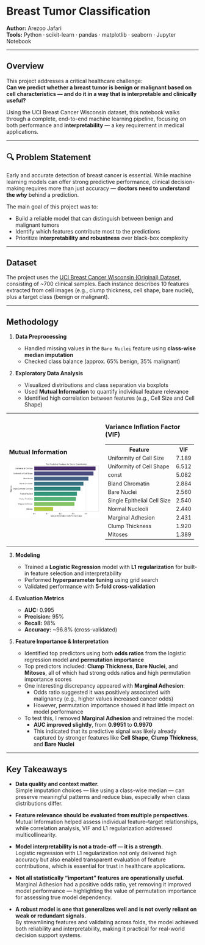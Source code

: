 # Breast Tumor Classification

**Author:** Arezoo Jafari  
**Tools:** Python · scikit-learn · pandas · matplotlib · seaborn · Jupyter Notebook

---

## Overview

This project addresses a critical healthcare challenge:  
**Can we predict whether a breast tumor is benign or malignant based on cell characteristics — and do it in a way that is interpretable and clinically useful?**

Using the UCI Breast Cancer Wisconsin dataset, this notebook walks through a complete, end-to-end machine learning pipeline, focusing on both performance and **interpretability** — a key requirement in medical applications.

---

## 🔍 Problem Statement

Early and accurate detection of breast cancer is essential. While machine learning models can offer strong predictive performance, clinical decision-making requires more than just accuracy — **doctors need to understand the *why*** behind a prediction.

The main goal of this project was to:
- Build a reliable model that can distinguish between benign and malignant tumors
- Identify which features contribute most to the predictions
- Prioritize **interpretability and robustness** over black-box complexity

---

##  Dataset

The project uses the [UCI Breast Cancer Wisconsin (Original) Dataset](https://archive.ics.uci.edu/ml/datasets/breast+cancer+wisconsin+(original)), consisting of ~700 clinical samples. Each instance describes 10 features extracted from cell images (e.g., clump thickness, cell shape, bare nuclei), plus a target class (benign or malignant).

---

## Methodology

1. **Data Preprocessing**
   - Handled missing values in the `Bare Nuclei` feature using **class-wise median imputation**
   - Checked class balance (approx. 65% benign, 35% malignant)

2. **Exploratory Data Analysis**
   - Visualized distributions and class separation via boxplots
   - Used **Mutual Information** to quantify individual feature relevance
   - Identified high correlation between features (e.g., Cell Size and Cell Shape)

<table>
  <tr>
    <td width="50%">
      <h3>Mutual Information</h3>
      <img src="Images/MI-Breast Cancer.png" width="100%">
    </td>
    <td width="50%">
      <h3>Variance Inflation Factor (VIF)</h3>
      <table>
        <tr><th>Feature</th><th>VIF</th></tr>
        <tr><td>Uniformity of Cell Size</td><td>7.189</td></tr>
        <tr><td>Uniformity of Cell Shape</td><td>6.512</td></tr>
        <tr><td>const</td><td>5.082</td></tr>
        <tr><td>Bland Chromatin</td><td>2.884</td></tr>
        <tr><td>Bare Nuclei</td><td>2.560</td></tr>
        <tr><td>Single Epithelial Cell Size</td><td>2.540</td></tr>
        <tr><td>Normal Nucleoli</td><td>2.440</td></tr>
        <tr><td>Marginal Adhesion</td><td>2.431</td></tr>
        <tr><td>Clump Thickness</td><td>1.920</td></tr>
        <tr><td>Mitoses</td><td>1.389</td></tr>
      </table>
    </td>
  </tr>
</table>



3. **Modeling**
   - Trained a **Logistic Regression** model with **L1 regularization** for built-in feature selection and interpretability
   - Performed **hyperparameter tuning** using grid search
   - Validated performance with **5-fold cross-validation**

4. **Evaluation Metrics**
   - **AUC:** 0.995  
   - **Precision:** 95%  
   - **Recall:** 98%  
   - **Accuracy:** ~96.8% (cross-validated)

5. **Feature Importance & Interpretation**
   - Identified top predictors using both **odds ratios** from the logistic regression model and **permutation importance**
   - Top predictors included: **Clump Thickness**, **Bare Nuclei**, and **Mitoses**, all of which had strong odds ratios and high permutation importance scores
   - One interesting discrepancy appeared with **Marginal Adhesion**:
     - Odds ratio suggested it was positively associated with malignancy (e.g., higher values increased cancer odds)
     - However, permutation importance showed it had little impact on model performance
   - To test this, I removed **Marginal Adhesion** and retrained the model:
     - **AUC improved slightly**, from **0.9951** to **0.9970**
     - This indicated that its predictive signal was likely already captured by stronger features like **Cell Shape**, **Clump Thickness**, and **Bare Nuclei**
---

## Key Takeaways

- **Data quality and context matter.**  
  Simple imputation choices — like using a class-wise median — can preserve meaningful patterns and reduce bias, especially when class distributions differ.

- **Feature relevance should be evaluated from multiple perspectives.**  
  Mutual Information helped assess individual feature–target relationships, while correlation analysis, VIF and L1 regularization addressed multicollinearity.

- **Model interpretability is not a trade-off — it is a strength.**  
  Logistic regression with L1 regularization not only delivered high accuracy but also enabled transparent evaluation of feature contributions, which is essential for trust in healthcare applications.

- **Not all statistically “important” features are operationally useful.**  
  Marginal Adhesion had a positive odds ratio, yet removing it improved model performance — highlighting the value of permutation importance for assessing true model dependency.

- **A robust model is one that generalizes well and is not overly reliant on weak or redundant signals.**  
  By streamlining features and validating across folds, the model achieved both reliability and interpretability, making it practical for real-world decision support systems.


